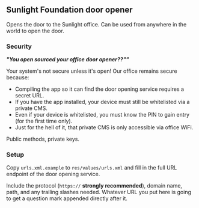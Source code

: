 ## Sunlight Foundation door opener

Opens the door to the Sunlight office. Can be used from anywhere in the world to open the door.


### Security

**_"You open sourced your office door opener??""_**

Your system's not secure unless it's open! Our office remains secure because:

* Compiling the app so it can find the door opening service requires a secret URL.
* If you have the app installed, your device must still be whitelisted via a private CMS.
* Even if your device is whitelisted, you must know the PIN to gain entry (for the first time only).
* Just for the hell of it, that private CMS is only accessible via office WiFi.

Public methods, private keys.


### Setup

Copy `urls.xml.example` to `res/values/urls.xml` and fill in the full URL endpoint of the door opening service.

Include the protocol (`https://` **strongly recommended**), domain name, path, and any trailing slashes needed. Whatever URL you put here is going to get a question mark appended directly after it.